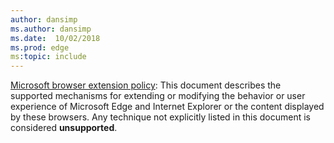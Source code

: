 ```yaml
---
author: dansimp
ms.author: dansimp
ms.date:  10/02/2018
ms.prod: edge
ms:topic: include
---
```


[Microsoft browser extension policy](https://docs.microsoft.com/legal/windows/agreements/microsoft-browser-extension-policy):
This document describes the supported mechanisms for extending or modifying the behavior or user experience of Microsoft Edge and Internet Explorer or the content displayed by these browsers. Any technique not explicitly listed in this document is considered **unsupported**.
